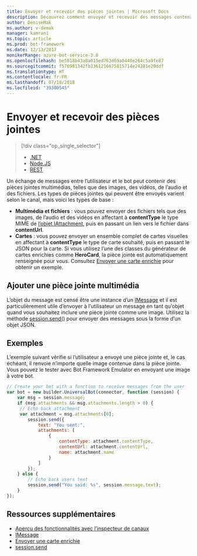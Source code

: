 ```yaml
---
title: Envoyer et recevoir des pièces jointes | Microsoft Docs
description: Découvrez comment envoyer et recevoir des messages contenant des pièces jointes à l’aide du kit SDK Bot Builder pour Node.js.
author: DeniseMak
ms.author: v-demak
manager: kamrani
ms.topic: article
ms.prod: bot-framework
ms.date: 12/13/2017
monikerRange: azure-bot-service-3.0
ms.openlocfilehash: be5018b43a8a015ed763d69a0448e264c5a9fe87
ms.sourcegitcommit: f576981342fb3361216675815714e24281e20ddf
ms.translationtype: HT
ms.contentlocale: fr-FR
ms.lasthandoff: 07/18/2018
ms.locfileid: "39300545"
---
```

# <a name="send-and-receive-attachments"></a>Envoyer et recevoir des pièces jointes
> [!div class="op_single_selector"]
> - [.NET](../dotnet/bot-builder-dotnet-add-media-attachments.md)
> - [Node.JS](../nodejs/bot-builder-nodejs-send-receive-attachments.md)
> - [REST](../rest-api/bot-framework-rest-connector-add-media-attachments.md)

Un échange de messages entre l’utilisateur et le bot peut contenir des pièces jointes multimédias, telles que des images, des vidéos, de l’audio et des fichiers. Les types de pièces jointes qui peuvent être envoyés varient selon le canal, mais voici les types de base :

* **Multimédia et fichiers** : vous pouvez envoyer des fichiers tels que des images, de l’audio et des vidéos en affectant à **contentType** le type MIME de [l’objet IAttachment][IAttachment], puis en passant un lien vers le fichier dans **contentUrl**.
* **Cartes** : vous pouvez envoyer un ensemble complet de cartes visuelles <!-- and custom keyboards --> en affectant à **contentType** le type de carte souhaité, puis en passant le JSON pour la carte. Si vous utilisez l’une des classes du générateur de cartes enrichies comme **HeroCard**, la pièce jointe est automatiquement renseignée pour vous. Consultez [Envoyer une carte enrichie](bot-builder-nodejs-send-rich-cards.md) pour obtenir un exemple.

## <a name="add-a-media-attachment"></a>Ajouter une pièce jointe multimédia
L’objet du message est censé être une instance d’un [IMessage][IMessage] et il est particulièrement utile d’envoyer à l’utilisateur un message en tant qu’objet quand vous souhaitez inclure une pièce jointe comme une image. Utilisez la méthode [session.send()][SessionSend] pour envoyer des messages sous la forme d’un objet JSON. 

## <a name="example"></a>Exemples

L’exemple suivant vérifie si l’utilisateur a envoyé une pièce jointe et, le cas échéant, il renvoie n’importe quelle image contenue dans la pièce jointe. Vous pouvez le tester avec Bot Framework Emulator en envoyant une image à votre bot.

```javascript
// Create your bot with a function to receive messages from the user
var bot = new builder.UniversalBot(connector, function (session) {
    var msg = session.message;
    if (msg.attachments && msg.attachments.length > 0) {
     // Echo back attachment
     var attachment = msg.attachments[0];
        session.send({
            text: "You sent:",
            attachments: [
                {
                    contentType: attachment.contentType,
                    contentUrl: attachment.contentUrl,
                    name: attachment.name
                }
            ]
        });
    } else {
        // Echo back users text
        session.send("You said: %s", session.message.text);
    }
});
```
## <a name="additional-resources"></a>Ressources supplémentaires

* [Aperçu des fonctionnalités avec l’inspecteur de canaux][inspector]
* [IMessage][IMessage]
* [Envoyer une carte enrichie][SendRichCard]
* [session.send][SessionSend]

[IMessage]: http://docs.botframework.com/en-us/node/builder/chat-reference/interfaces/_botbuilder_d_.imessage
[SendRichCard]: bot-builder-nodejs-send-rich-cards.md
[SessionSend]: https://docs.botframework.com/en-us/node/builder/chat-reference/classes/_botbuilder_d_.session.html#send
[IAttachment]: https://docs.botframework.com/en-us/node/builder/chat-reference/interfaces/_botbuilder_d_.iattachment.html
[inspector]: ../bot-service-channel-inspector.md
